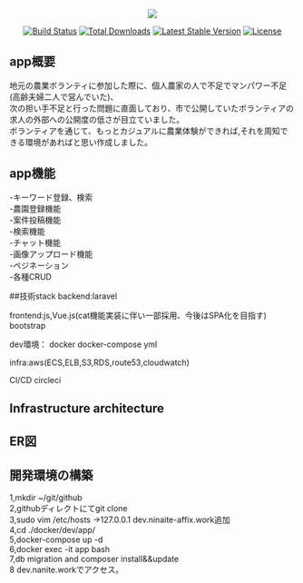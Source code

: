 <p align="center"><img src="https://aws-ninaite-infra.s3.us-east-2.amazonaws.com/%E3%81%97%E3%81%A3%E3%81%A8%E3%82%8A%E4%BF%9D%E6%B9%BF%E3%82%BF%E3%82%A4%E3%83%95%E3%82%9A+%E3%83%8D%E3%83%AD%E3%83%AA+500ml.png"></p>

<p align="center">
<a href="https://travis-ci.org/laravel/framework"><img src="https://travis-ci.org/laravel/framework.svg" alt="Build Status"></a>
<a href="https://packagist.org/packages/laravel/framework"><img src="https://poser.pugx.org/laravel/framework/d/total.svg" alt="Total Downloads"></a>
<a href="https://packagist.org/packages/laravel/framework"><img src="https://poser.pugx.org/laravel/framework/v/stable.svg" alt="Latest Stable Version"></a>
<a href="https://packagist.org/packages/laravel/framework"><img src="https://poser.pugx.org/laravel/framework/license.svg" alt="License"></a>
</p>

## app概要
地元の農業ボランティに参加した際に、個人農家の人で不足でマンパワー不足(高齢夫婦二人で営んでいた)、  
次の担い手不足と行った問題に直面しており、市で公開していたボランティアの求人の外部への公開度の低さが目立ていました。  
ボランティアを通じて、もっとカジュアルに農業体験ができれば,それを周知できる環境があればと思い作成しました。  


## app機能
-キーワード登録、検索  
-農園登録機能  
-案件投稿機能  
-検索機能  
-チャット機能  
-画像アップロード機能  
-ペジネーション  
-各種CRUD  

##技術stack
backend:laravel  

frontend:js,Vue.js(cat機能実装に伴い一部採用、今後はSPA化を目指す) bootstrap  

dev環境： docker docker-compose yml  

infra:aws(ECS,ELB,S3,RDS,route53,cloudwatch)  

CI/CD circleci  
## Infrastructure architecture
## ER図

## 開発環境の構築
 1,mkdir ~/git/github  
 2,githubディレクトにてgit clone  
 3,sudo vim /etc/hosts ->127.0.0.1 dev.ninaite-affix.work追加  
 4,cd ./docker/dev/app/  
 5,docker-compose up -d  
 6,docker exec -it app bash  
 7,db migration and composer install&&update  
 8 dev.nanite.workでアクセス。  


